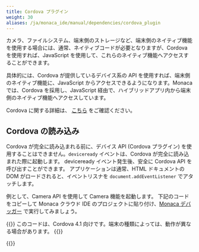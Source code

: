 ```yaml
---
title: Cordova プラグイン
weight: 30
aliases: /ja/monaca_ide/manual/dependencies/cordova_plugin
---
```


カメラ、ファイルシステム、端末側のストレージなど、端末側のネイティブ機能を使用する場合には、通常、ネイティブコードが必要となりますが、Cordova
を使用すれば、JavaScript
を使用して、これらのネイティブ機能へアクセスすることができます。

具体的には、Cordova が提供しているデバイス系の API
を使用すれば、端末側のネイティブ機能に、JavaScript
からアクセスできるようになります。Monaca では、Cordova
を採用し、JavaScript
経由で、ハイブリッドアプリ内から端末側のネイティブ機能へアクセスしています。

Cordova に関する詳細は、 [こちら](https://cordova.apache.org/)
をご確認ください。

## Cordova の読み込み

Cordova が完全に読み込まれる前に、デバイス API (Cordova プラグイン) を使用することはできません。`deviceready` イベントは、Cordova が完全に読み込まれた際に起動します。 deviceready イベント発生後、安全に Cordova API を呼び出すことができます。 アプリケーションは通常、HTML ドキュメントの DOM がロードされると、イベントリスナを `document.addEventListener` でアタッチします。

例として、Camera API を使用して Camera 機能を起動します。 下記のコードをコピーして Monaca クラウド IDE のプロジェクトに貼り付け、[Monaca デバッガー](/ja/products_guide/debugger) で実行してみましょう。

{{<note>}}
このコードは、Cordova 4.1 向けです。端末の種類によっては、動作が異なる場合があります。
{{</note>}}

{{<highlight html>}}
<!DOCTYPE HTML>
<html>
<head>
    <meta charset="utf-8">
    <meta name="viewport" content="width=device-width, height=device-height, initial-scale=1, maximum-scale=1, user-scalable=no">
    <script src="components/loader.js"></script>
    <script>
        document.addEventListener ("deviceready", onDeviceReady, false);

        //these functions runs when Cordova is ready
        function onDeviceReady () {
            alert ('Cordova is ready!');
        }

        function snapPicture () {
            navigator.camera.getPicture (successCallback, FailCallback, {destinationType: Camera.DestinationType.DATA_URL});

            //Success Callback
            function successCallback (imageData) {
                //Display image
                var image = document.getElementById ('picture');
                image.src = "data:image/jpeg;base64, " + imageData;
            }

            //Error CallBack
            function FailCallback (message) {
                alert ('Error!!!: ' + message);
            }
        }
    </script>
</head>
<body>
    <h1>Camera Sample</h1>
    <input type="button" onclick="snapPicture()" value="Snap" ><br><br>
    <img id="picture" src="" width="150" height="150">
</body>
</html>
{{</highlight>}}

## Cordova のバージョン変更

{{<note>}}
    MonacaのCordovaバージョンはダウングレードできません。
{{</note>}}
{{<note>}}
Cordovaバージョンをアップグレードすると、プロジェクトのバックアップが変換前に自動的に作成されます。
{{</note>}}

新規に作成されたプロジェクトについては、Monaca で利用可能な最新の Cordova バージョンが自動的に適用されます。

プロジェクトの Cordova バージョンのアップグレードは、次の手順になります。

1.  Monaca クラウド IDE から、 {{<menu menu1="設定" menu2="Cordova プラグインの管理">}} を選択します。

2.  ドロップダウンリストから対象の Cordova バージョンを選択します。

    {{<img src="/images/monaca_ide/manual/dependencies/cordova_plugin/3.png">}}

## Monaca 側で用意している Cordova プラグイン

Monaca クラウド IDE の Cordova プラグインページから直接、「 基本 Cordova プラグイン 」と、いくつかの「 サードパーティー製 Cordova プラグイン」を簡単に有効にすることができます。

-   基本 Cordova プラグインとは、バッテリー情報の取得 API、カメラ API、住所録の取得 API、端末情報の取得 API など、以前から Cordova 側で提供していた API を指します。詳細は、 [ 基本 Cordova プラグイン ( Cordova のコア プラグイン ) ](/ja/reference/cordova_6.5/) をご確認ください。

-   サードパーティー製 Cordova プラグインとは、上記以外の Cordova プラグインを指します。Monaca クラウド IDE でも、複数の [サードパーティー製の Cordova プラグイン](/ja/reference/third_party_phonegap/) を提供しており、プロジェクトに追加することができます。

{{<figure src="/images/monaca_ide/manual/dependencies/cordova_plugin/built-in_plugins.png" title="Built-in Cordova Plugins">}}

## Cordova プラグイン のインポート

プロジェクトへの Cordova プラグインのインポートは、次の手順になります。

1.  Monaca クラウド IDE 上で、 {{<menu menu1="設定" menu2="Cordova プラグインの管理">}} を選択します。

2.  [ Cordova プラグイン ] ページが表示されます。ここでは、基本 Cordova プラグインとサードパーティー製の Cordova プラグインが一覧表示されます。プロジェクトにプラグインを追加する場合には、対象プラグインの横に表示された {{<guilabel name="有効">}} ボタンをクリックします ( 対象のプラグインのアイコン上に、マウスを持ってきます )。希望するプラグインが一覧上にない場合には、{{<guilabel name="Cordova プラグインのインポート">}} ボタンをクリックして、サードパーティー製の Cordova プラグインもインポートできます。なお、サードパーティー製の Cordova プラグインを追加したプロジェクトを、Monaca デバッガー上で実行する場合には、カスタムビルド版の Monaca デバッガーが必要になります。詳細は、[ユーザー Cordova プラグインと Monaca デバッガー ]({{<ref "custom_cordova_plugin.ja.md#ユーザー-cordova-プラグインと-monaca-デバッガー">}}) をご確認ください。

    {{<img src="/images/monaca_ide/manual/dependencies/cordova_plugin/1.png">}}

3.  プラグインを有効化またはインポートした後、プラグイン側の設定を行う必要があれば、対象のプラグインの横に表示された {{<guilabel name="設定">}} ボタンをクリックします ( 対象のプラグインのアイコン上に、マウスを持ってきます )。設定用のダイアログが表示されるので、プラグインのバージョン、必要なパラメーターなどを設定します。

    {{<img src="/images/monaca_ide/manual/dependencies/cordova_plugin/config_plugin.png">}}

    {{<figure src="/images/monaca_ide/manual/dependencies/cordova_plugin/parameter.png" title="Setting Dialog">}}
